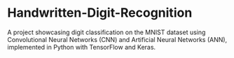 # Handwritten-Digit-Recognition
A project showcasing digit classification on the MNIST dataset using Convolutional Neural Networks (CNN) and Artificial Neural Networks (ANN), implemented in Python with TensorFlow and Keras.
